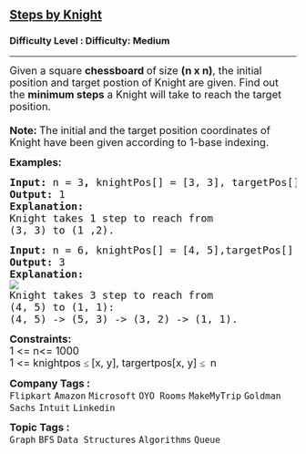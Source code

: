 <h2><a href="https://www.geeksforgeeks.org/problems/steps-by-knight5927/1?sortBy=&category[]=Graph&page=1&company[]=Amazon">Steps by Knight</a></h2><h3>Difficulty Level : Difficulty: Medium</h3><hr><div class="problems_problem_content__Xm_eO"><p><span style="font-size: 18px;">Given a square <strong>chessboard </strong>of<strong> </strong>size <strong>(n x n)</strong>, the initial position and target postion of Knight are given. Find out the <strong>minimum steps</strong> a Knight will take to reach the target position.<br><br></span><span style="font-size: 18px;"><strong>Note: </strong>The initial and the target position coordinates of Knight have been given according to 1-base indexing.<br></span></p>
<p><span style="font-size: 18px;"><strong>Examples:</strong></span></p>
<pre><span style="font-size: 18px;"><strong>Input: </strong>n = 3<strong>, </strong>knightPos[] = [3, 3], targetPos[]= [1, 2]<strong><br>Output:</strong> 1<strong><br>Explanation:<br></strong>Knight takes 1 step to reach from&nbsp;<br>(3, 3) to (1 ,2).</span></pre>
<pre><span style="font-size: 18px;"><strong>Input: </strong>n = 6, knightPos[] = [4, 5],targetPos[] = [1, 1]</span>
<span style="font-size: 18px;"><strong>Output: </strong>3</span>
<span style="font-size: 18px;"><strong>Explanation:</strong></span>
<img src="https://media.geeksforgeeks.org/wp-content/uploads/KnightChess.jpg">
<span style="font-size: 18px;">Knight takes 3 step to reach from 
(4, 5) to (1, 1):
(4, 5) -&gt; (5, 3) -&gt; (3, 2) -&gt; (1, 1).</span></pre>
<p><span style="font-size: 18px;"><strong>Constraints:</strong><br>1 &lt;= n&lt;= 1000<br>1 &lt;= knightpos </span><span style="background-color: #ffffff; color: #1e2229; font-family: Nunito; font-size: 17px;">≤ </span><span style="font-size: 18px;">[x, y], </span><span style="font-size: 18px;">targertpos[x, y] </span><span style="background-color: #ffffff; color: #1e2229; font-family: Nunito; font-size: 17px;">≤&nbsp;</span><span style="font-size: 18px;"> n&nbsp;</span></p></div><p><span style=font-size:18px><strong>Company Tags : </strong><br><code>Flipkart</code>&nbsp;<code>Amazon</code>&nbsp;<code>Microsoft</code>&nbsp;<code>OYO Rooms</code>&nbsp;<code>MakeMyTrip</code>&nbsp;<code>Goldman Sachs</code>&nbsp;<code>Intuit</code>&nbsp;<code>Linkedin</code>&nbsp;<br><p><span style=font-size:18px><strong>Topic Tags : </strong><br><code>Graph</code>&nbsp;<code>BFS</code>&nbsp;<code>Data Structures</code>&nbsp;<code>Algorithms</code>&nbsp;<code>Queue</code>&nbsp;
